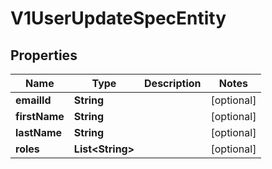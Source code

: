 # V1UserUpdateSpecEntity

## Properties
Name | Type | Description | Notes
------------ | ------------- | ------------- | -------------
**emailId** | **String** |  |  [optional]
**firstName** | **String** |  |  [optional]
**lastName** | **String** |  |  [optional]
**roles** | **List&lt;String&gt;** |  |  [optional]
